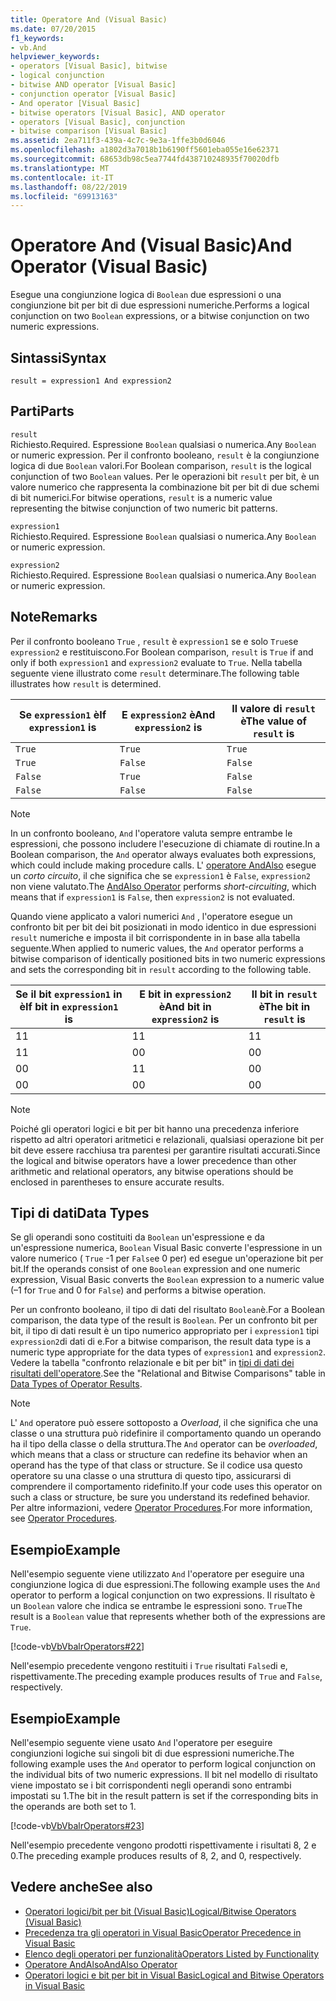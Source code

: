 ```yaml
---
title: Operatore And (Visual Basic)
ms.date: 07/20/2015
f1_keywords:
- vb.And
helpviewer_keywords:
- operators [Visual Basic], bitwise
- logical conjunction
- bitwise AND operator [Visual Basic]
- conjunction operator [Visual Basic]
- And operator [Visual Basic]
- bitwise operators [Visual Basic], AND operator
- operators [Visual Basic], conjunction
- bitwise comparison [Visual Basic]
ms.assetid: 2ea711f3-439a-4c7c-9e3a-1ffe3b0d6046
ms.openlocfilehash: a1802d3a7018b1b6190ff5601eba055e16e62371
ms.sourcegitcommit: 68653db98c5ea7744fd438710248935f70020dfb
ms.translationtype: MT
ms.contentlocale: it-IT
ms.lasthandoff: 08/22/2019
ms.locfileid: "69913163"
---
```

# <a name="and-operator-visual-basic"></a><span data-ttu-id="1a3a9-102">Operatore And (Visual Basic)</span><span class="sxs-lookup"><span data-stu-id="1a3a9-102">And Operator (Visual Basic)</span></span>
<span data-ttu-id="1a3a9-103">Esegue una congiunzione logica di `Boolean` due espressioni o una congiunzione bit per bit di due espressioni numeriche.</span><span class="sxs-lookup"><span data-stu-id="1a3a9-103">Performs a logical conjunction on two `Boolean` expressions, or a bitwise conjunction on two numeric expressions.</span></span>  
  
## <a name="syntax"></a><span data-ttu-id="1a3a9-104">Sintassi</span><span class="sxs-lookup"><span data-stu-id="1a3a9-104">Syntax</span></span>  
  
```  
result = expression1 And expression2  
```  
  
## <a name="parts"></a><span data-ttu-id="1a3a9-105">Parti</span><span class="sxs-lookup"><span data-stu-id="1a3a9-105">Parts</span></span>  
 `result`  
 <span data-ttu-id="1a3a9-106">Richiesto.</span><span class="sxs-lookup"><span data-stu-id="1a3a9-106">Required.</span></span> <span data-ttu-id="1a3a9-107">Espressione `Boolean` qualsiasi o numerica.</span><span class="sxs-lookup"><span data-stu-id="1a3a9-107">Any `Boolean` or numeric expression.</span></span> <span data-ttu-id="1a3a9-108">Per il confronto booleano, `result` è la congiunzione logica di due `Boolean` valori.</span><span class="sxs-lookup"><span data-stu-id="1a3a9-108">For Boolean comparison, `result` is the logical conjunction of two `Boolean` values.</span></span> <span data-ttu-id="1a3a9-109">Per le operazioni bit `result` per bit, è un valore numerico che rappresenta la combinazione bit per bit di due schemi di bit numerici.</span><span class="sxs-lookup"><span data-stu-id="1a3a9-109">For bitwise operations, `result` is a numeric value representing the bitwise conjunction of two numeric bit patterns.</span></span>  
  
 `expression1`  
 <span data-ttu-id="1a3a9-110">Richiesto.</span><span class="sxs-lookup"><span data-stu-id="1a3a9-110">Required.</span></span> <span data-ttu-id="1a3a9-111">Espressione `Boolean` qualsiasi o numerica.</span><span class="sxs-lookup"><span data-stu-id="1a3a9-111">Any `Boolean` or numeric expression.</span></span>  
  
 `expression2`  
 <span data-ttu-id="1a3a9-112">Richiesto.</span><span class="sxs-lookup"><span data-stu-id="1a3a9-112">Required.</span></span> <span data-ttu-id="1a3a9-113">Espressione `Boolean` qualsiasi o numerica.</span><span class="sxs-lookup"><span data-stu-id="1a3a9-113">Any `Boolean` or numeric expression.</span></span>  
  
## <a name="remarks"></a><span data-ttu-id="1a3a9-114">Note</span><span class="sxs-lookup"><span data-stu-id="1a3a9-114">Remarks</span></span>  
 <span data-ttu-id="1a3a9-115">Per il confronto booleano `True` , `result` è `expression1` se e solo `True`se `expression2` e restituiscono.</span><span class="sxs-lookup"><span data-stu-id="1a3a9-115">For Boolean comparison, `result` is `True` if and only if both `expression1` and `expression2` evaluate to `True`.</span></span> <span data-ttu-id="1a3a9-116">Nella tabella seguente viene illustrato come `result` determinare.</span><span class="sxs-lookup"><span data-stu-id="1a3a9-116">The following table illustrates how `result` is determined.</span></span>  
  
|<span data-ttu-id="1a3a9-117">Se `expression1` è</span><span class="sxs-lookup"><span data-stu-id="1a3a9-117">If `expression1` is</span></span>|<span data-ttu-id="1a3a9-118">E `expression2` è</span><span class="sxs-lookup"><span data-stu-id="1a3a9-118">And `expression2` is</span></span>|<span data-ttu-id="1a3a9-119">Il valore di `result` è</span><span class="sxs-lookup"><span data-stu-id="1a3a9-119">The value of `result` is</span></span>|  
|-------------------------|--------------------------|------------------------------|  
|`True`|`True`|`True`|  
|`True`|`False`|`False`|  
|`False`|`True`|`False`|  
|`False`|`False`|`False`|  
  
> [!NOTE]
> <span data-ttu-id="1a3a9-120">In un confronto booleano, `And` l'operatore valuta sempre entrambe le espressioni, che possono includere l'esecuzione di chiamate di routine.</span><span class="sxs-lookup"><span data-stu-id="1a3a9-120">In a Boolean comparison, the `And` operator always evaluates both expressions, which could include making procedure calls.</span></span> <span data-ttu-id="1a3a9-121">L' [operatore AndAlso](../../../visual-basic/language-reference/operators/andalso-operator.md) esegue un *corto circuito*, il che significa che se `expression1` è `False`, `expression2` non viene valutato.</span><span class="sxs-lookup"><span data-stu-id="1a3a9-121">The [AndAlso Operator](../../../visual-basic/language-reference/operators/andalso-operator.md) performs *short-circuiting*, which means that if `expression1` is `False`, then `expression2` is not evaluated.</span></span>  
  
 <span data-ttu-id="1a3a9-122">Quando viene applicato a valori numerici `And` , l'operatore esegue un confronto bit per bit dei bit posizionati in modo identico in due espressioni `result` numeriche e imposta il bit corrispondente in in base alla tabella seguente.</span><span class="sxs-lookup"><span data-stu-id="1a3a9-122">When applied to numeric values, the `And` operator performs a bitwise comparison of identically positioned bits in two numeric expressions and sets the corresponding bit in `result` according to the following table.</span></span>  
  
|<span data-ttu-id="1a3a9-123">Se il bit `expression1` in è</span><span class="sxs-lookup"><span data-stu-id="1a3a9-123">If bit in `expression1` is</span></span>|<span data-ttu-id="1a3a9-124">E bit in `expression2` è</span><span class="sxs-lookup"><span data-stu-id="1a3a9-124">And bit in `expression2` is</span></span>|<span data-ttu-id="1a3a9-125">Il bit in `result` è</span><span class="sxs-lookup"><span data-stu-id="1a3a9-125">The bit in `result` is</span></span>|  
|--------------------------------|---------------------------------|----------------------------|  
|<span data-ttu-id="1a3a9-126">1</span><span class="sxs-lookup"><span data-stu-id="1a3a9-126">1</span></span>|<span data-ttu-id="1a3a9-127">1</span><span class="sxs-lookup"><span data-stu-id="1a3a9-127">1</span></span>|<span data-ttu-id="1a3a9-128">1</span><span class="sxs-lookup"><span data-stu-id="1a3a9-128">1</span></span>|  
|<span data-ttu-id="1a3a9-129">1</span><span class="sxs-lookup"><span data-stu-id="1a3a9-129">1</span></span>|<span data-ttu-id="1a3a9-130">0</span><span class="sxs-lookup"><span data-stu-id="1a3a9-130">0</span></span>|<span data-ttu-id="1a3a9-131">0</span><span class="sxs-lookup"><span data-stu-id="1a3a9-131">0</span></span>|  
|<span data-ttu-id="1a3a9-132">0</span><span class="sxs-lookup"><span data-stu-id="1a3a9-132">0</span></span>|<span data-ttu-id="1a3a9-133">1</span><span class="sxs-lookup"><span data-stu-id="1a3a9-133">1</span></span>|<span data-ttu-id="1a3a9-134">0</span><span class="sxs-lookup"><span data-stu-id="1a3a9-134">0</span></span>|  
|<span data-ttu-id="1a3a9-135">0</span><span class="sxs-lookup"><span data-stu-id="1a3a9-135">0</span></span>|<span data-ttu-id="1a3a9-136">0</span><span class="sxs-lookup"><span data-stu-id="1a3a9-136">0</span></span>|<span data-ttu-id="1a3a9-137">0</span><span class="sxs-lookup"><span data-stu-id="1a3a9-137">0</span></span>|  
  
> [!NOTE]
> <span data-ttu-id="1a3a9-138">Poiché gli operatori logici e bit per bit hanno una precedenza inferiore rispetto ad altri operatori aritmetici e relazionali, qualsiasi operazione bit per bit deve essere racchiusa tra parentesi per garantire risultati accurati.</span><span class="sxs-lookup"><span data-stu-id="1a3a9-138">Since the logical and bitwise operators have a lower precedence than other arithmetic and relational operators, any bitwise operations should be enclosed in parentheses to ensure accurate results.</span></span>  
  
## <a name="data-types"></a><span data-ttu-id="1a3a9-139">Tipi di dati</span><span class="sxs-lookup"><span data-stu-id="1a3a9-139">Data Types</span></span>  
 <span data-ttu-id="1a3a9-140">Se gli operandi sono costituiti da `Boolean` un'espressione e da un'espressione numerica, `Boolean` Visual Basic converte l'espressione in un valore numerico ( `True` -1 per `False`e 0 per) ed esegue un'operazione bit per bit.</span><span class="sxs-lookup"><span data-stu-id="1a3a9-140">If the operands consist of one `Boolean` expression and one numeric expression, Visual Basic converts the `Boolean` expression to a numeric value (–1 for `True` and 0 for `False`) and performs a bitwise operation.</span></span>  
  
 <span data-ttu-id="1a3a9-141">Per un confronto booleano, il tipo di dati del risultato `Boolean`è.</span><span class="sxs-lookup"><span data-stu-id="1a3a9-141">For a Boolean comparison, the data type of the result is `Boolean`.</span></span> <span data-ttu-id="1a3a9-142">Per un confronto bit per bit, il tipo di dati result è un tipo numerico appropriato per i `expression1` tipi `expression2`di dati di e.</span><span class="sxs-lookup"><span data-stu-id="1a3a9-142">For a bitwise comparison, the result data type is a numeric type appropriate for the data types of `expression1` and `expression2`.</span></span> <span data-ttu-id="1a3a9-143">Vedere la tabella "confronto relazionale e bit per bit" in [tipi di dati dei risultati dell'operatore](../../../visual-basic/language-reference/operators/data-types-of-operator-results.md).</span><span class="sxs-lookup"><span data-stu-id="1a3a9-143">See the "Relational and Bitwise Comparisons" table in [Data Types of Operator Results](../../../visual-basic/language-reference/operators/data-types-of-operator-results.md).</span></span>  
  
> [!NOTE]
> <span data-ttu-id="1a3a9-144">L' `And` operatore può essere sottoposto a *Overload*, il che significa che una classe o una struttura può ridefinire il comportamento quando un operando ha il tipo della classe o della struttura.</span><span class="sxs-lookup"><span data-stu-id="1a3a9-144">The `And` operator can be *overloaded*, which means that a class or structure can redefine its behavior when an operand has the type of that class or structure.</span></span> <span data-ttu-id="1a3a9-145">Se il codice usa questo operatore su una classe o una struttura di questo tipo, assicurarsi di comprendere il comportamento ridefinito.</span><span class="sxs-lookup"><span data-stu-id="1a3a9-145">If your code uses this operator on such a class or structure, be sure you understand its redefined behavior.</span></span> <span data-ttu-id="1a3a9-146">Per altre informazioni, vedere [Operator Procedures](../../../visual-basic/programming-guide/language-features/procedures/operator-procedures.md).</span><span class="sxs-lookup"><span data-stu-id="1a3a9-146">For more information, see [Operator Procedures](../../../visual-basic/programming-guide/language-features/procedures/operator-procedures.md).</span></span>  
  
## <a name="example"></a><span data-ttu-id="1a3a9-147">Esempio</span><span class="sxs-lookup"><span data-stu-id="1a3a9-147">Example</span></span>  
 <span data-ttu-id="1a3a9-148">Nell'esempio seguente viene utilizzato `And` l'operatore per eseguire una congiunzione logica di due espressioni.</span><span class="sxs-lookup"><span data-stu-id="1a3a9-148">The following example uses the `And` operator to perform a logical conjunction on two expressions.</span></span> <span data-ttu-id="1a3a9-149">Il risultato è un `Boolean` valore che indica se entrambe le espressioni sono. `True`</span><span class="sxs-lookup"><span data-stu-id="1a3a9-149">The result is a `Boolean` value that represents whether both of the expressions are `True`.</span></span>  
  
 [!code-vb[VbVbalrOperators#22](~/samples/snippets/visualbasic/VS_Snippets_VBCSharp/VbVbalrOperators/VB/Class1.vb#22)]  
  
 <span data-ttu-id="1a3a9-150">Nell'esempio precedente vengono restituiti i `True` risultati `False`di e, rispettivamente.</span><span class="sxs-lookup"><span data-stu-id="1a3a9-150">The preceding example produces results of `True` and `False`, respectively.</span></span>  
  
## <a name="example"></a><span data-ttu-id="1a3a9-151">Esempio</span><span class="sxs-lookup"><span data-stu-id="1a3a9-151">Example</span></span>  
 <span data-ttu-id="1a3a9-152">Nell'esempio seguente viene usato `And` l'operatore per eseguire congiunzioni logiche sui singoli bit di due espressioni numeriche.</span><span class="sxs-lookup"><span data-stu-id="1a3a9-152">The following example uses the `And` operator to perform logical conjunction on the individual bits of two numeric expressions.</span></span> <span data-ttu-id="1a3a9-153">Il bit nel modello di risultato viene impostato se i bit corrispondenti negli operandi sono entrambi impostati su 1.</span><span class="sxs-lookup"><span data-stu-id="1a3a9-153">The bit in the result pattern is set if the corresponding bits in the operands are both set to 1.</span></span>  
  
 [!code-vb[VbVbalrOperators#23](~/samples/snippets/visualbasic/VS_Snippets_VBCSharp/VbVbalrOperators/VB/Class1.vb#23)]  
  
 <span data-ttu-id="1a3a9-154">Nell'esempio precedente vengono prodotti rispettivamente i risultati 8, 2 e 0.</span><span class="sxs-lookup"><span data-stu-id="1a3a9-154">The preceding example produces results of 8, 2, and 0, respectively.</span></span>  
  
## <a name="see-also"></a><span data-ttu-id="1a3a9-155">Vedere anche</span><span class="sxs-lookup"><span data-stu-id="1a3a9-155">See also</span></span>

- [<span data-ttu-id="1a3a9-156">Operatori logici/bit per bit (Visual Basic)</span><span class="sxs-lookup"><span data-stu-id="1a3a9-156">Logical/Bitwise Operators (Visual Basic)</span></span>](../../../visual-basic/language-reference/operators/logical-bitwise-operators.md)
- [<span data-ttu-id="1a3a9-157">Precedenza tra gli operatori in Visual Basic</span><span class="sxs-lookup"><span data-stu-id="1a3a9-157">Operator Precedence in Visual Basic</span></span>](../../../visual-basic/language-reference/operators/operator-precedence.md)
- [<span data-ttu-id="1a3a9-158">Elenco degli operatori per funzionalità</span><span class="sxs-lookup"><span data-stu-id="1a3a9-158">Operators Listed by Functionality</span></span>](../../../visual-basic/language-reference/operators/operators-listed-by-functionality.md)
- [<span data-ttu-id="1a3a9-159">Operatore AndAlso</span><span class="sxs-lookup"><span data-stu-id="1a3a9-159">AndAlso Operator</span></span>](../../../visual-basic/language-reference/operators/andalso-operator.md)
- [<span data-ttu-id="1a3a9-160">Operatori logici e bit per bit in Visual Basic</span><span class="sxs-lookup"><span data-stu-id="1a3a9-160">Logical and Bitwise Operators in Visual Basic</span></span>](../../../visual-basic/programming-guide/language-features/operators-and-expressions/logical-and-bitwise-operators.md)

